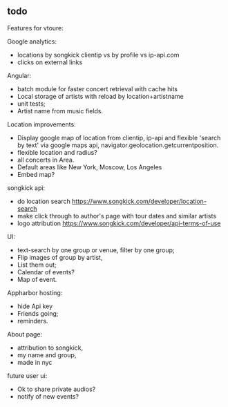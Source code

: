 todo
---

Features for vtoure:

Google analytics:
- locations by songkick clientip vs  by profile vs ip-api.com 
- clicks on external links 

Angular:
- batch module for faster concert retrieval with cache hits
- Local storage of artists with reload by location+artistname
- unit tests; 
- Artist name from music fields.

Location improvements:
- Display google map of location from clientip, ip-api and flexible 'search by text' via google maps api, navigator.geolocation.getcurrentposition. 
- flexible location and radius?
- all concerts in Area. 
- Default areas like New York, Moscow, Los Angeles
- Embed map? 

songkick api: 
- do location search https://www.songkick.com/developer/location-search
- make click through to author's page with tour dates and similar artists
- logo attribution https://www.songkick.com/developer/api-terms-of-use


UI:
- text-search by one group or venue, filter by one group; 
- Flip images of group by artist,
- List them out;
- Calendar of events?
- Map of event. 

Appharbor hosting:
- hide Api key
- Friends going; 
- reminders. 

About page:
- attribution to songkick, 
- my name and group, 
- made in nyc

future user ui:
- Ok to share private audios?
- notify of new events?
